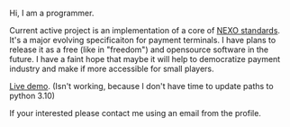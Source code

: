Hi, I am a programmer.

Current active project is an implementation of a core of
[NEXO standards](https://www.nexo-standards.org/). It's a major evolving
specificaiton for payment terminals. I have plans to release it as a
free (like in "freedom") and opensource software in the future. I have a
faint hope that maybe it will help to democratize payment industry and make
if more accessible for small players.

[Live demo](http://139.162.175.251:5000/nexo).
(Isn't working, because I don't have time to update paths to python 3.10)

If your interested please contact me using an email from the profile.

